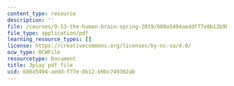```yaml
---
content_type: resource
description: ''
file: /courses/9-13-the-human-brain-spring-2019/600a5494aeddf77e8b12b9bc749362ab_YpcIKKoDxLg.pdf
file_type: application/pdf
learning_resource_types: []
license: https://creativecommons.org/licenses/by-nc-sa/4.0/
ocw_type: OCWFile
resourcetype: Document
title: 3play pdf file
uid: 600a5494-aedd-f77e-8b12-b9bc749362ab
---
```

